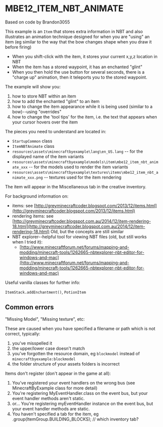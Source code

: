 # MBE12_ITEM_NBT_ANIMATE

Based on code by Brandon3055

This example is an `Item` that stores extra information in NBT and also illustrates an animation technique designed for when you are "using" an item (eg similar to the way that the bow changes shape when you draw it before firing)

* When you shift-click with the item, it stores your current x,y,z location in NBT
* When the item has a stored waypoint, it has an enchanted "glint"
* When you then hold the use button for several seconds, there is a "charge up" animation, then it teleports you to the stored waypoint.

The example will show you:

1. how to store NBT within an item
1. how to add the enchanted "glint" to an item
1. how to change the item appearance while it is being used (similar to a bow)--using "overrides"
1. how to change the 'tool tips' for the item, i.e. the text that appears when your cursor hovers over the item

The pieces you need to understand are located in:

* `StartupCommon` class
* `ItemNBTAnimate` class
* `resources\assets\minecraftbyexample\lang\en_US.lang` -- for the displayed name of the item variants
* `resources\assets\minecraftbyexample\models\item\mbe12_item_nbt_animate_xxx` -- for the models used to render the item variants
* `resources\assets\minecraftbyexample\textures\items\mbe12_item_nbt_animate_xxx.png` -- textures used for the item rendering

The item will appear in the Miscellaneous tab in the creative inventory.

For background information on:

* items: see [http://greyminecraftcoder.blogspot.com/2013/12/items.html](http://greyminecraftcoder.blogspot.com/2013/12/items.html)
* rendering items: see [http://greyminecraftcoder.blogspot.com.au/2014/12/item-rendering-18.html](http://greyminecraftcoder.blogspot.com.au/2014/12/item-rendering-18.html)  Old, but the concepts are still similar
* NBT explorer--helpful tool for viewing NBT files  (old, but still works when I tried it):
    * [http://www.minecraftforum.net/forums/mapping-and-modding/minecraft-tools/1262665-nbtexplorer-nbt-editor-for-windows-and-mac](http://www.minecraftforum.net/forums/mapping-and-modding/minecraft-tools/1262665-nbtexplorer-nbt-editor-for-windows-and-mac)

Useful vanilla classes for further info:

`ItemStack.addEnchantment()`, `PotionItem`

## Common errors

"Missing Model", "Missing texture", etc:

These are caused when you have specified a filename or path which is not correct, typically:

1. you've misspelled it
1. the upper/lower case doesn't match
1. you've forgotten the resource domain, eg `blockmodel` instead of `minecraftbyexample:blockmodel`
1. the folder structure of your assets folders is incorrect

Items don't register (don't appear in the game at all):
1. You've registered your event handlers on the wrong bus (see MinecraftByExample class for more detail)
1. You're registering MyEventHandler.class on the event bus, but your event handler methods aren't static.
  1. or... You're registering myEventHandler instance on the event bus, but your event handler methods are static.
1. You haven't specified a tab for the item, eg .group(ItemGroup.BUILDING_BLOCKS);  // which inventory tab?
